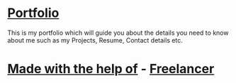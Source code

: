 # [Portfolio](https://iamayushjain.github.io/)
This is my portfolio which will guide you about the details you need to know about me such as my Projects, Resume, Contact details etc.

# [Made with the help of](http://startbootstrap.com/) - [Freelancer](http://startbootstrap.com/template-overviews/freelancer/)
